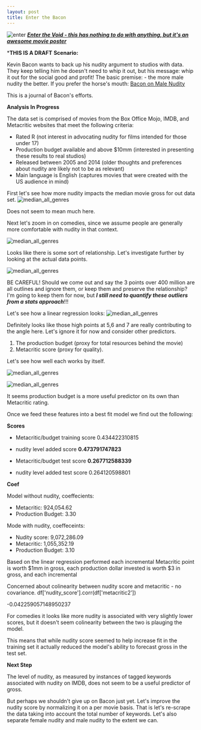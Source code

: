 ```yaml
---
layout: post
title: Enter the Bacon
---
```

![enter](https://myrambling20s.files.wordpress.com/2014/09/adaxr8obgt8cz0d5hp4uuzgibrw.jpg)
***[Enter the Void - this has nothing to do with anything, but it's an awesome movie poster](http://www.imdb.com/title/tt1191111/)***


***THIS IS A DRAFT**
**Scenario:**

Kevin Bacon wants to back up his nudity argument to studios with data. They keep telling him he doesn't need to whip it out, but his message: whip it out for the social good and profit! The basic premise: - the more male nudity the better. If you prefer the horse's mouth: 
[Bacon on Male Nudity](https://www.youtube.com/watch?v=3Dt3IrdampY)


This is a journal of Bacon's efforts. 

**Analysis In Progress**

The data set is comprised of movies from the Box Office Mojo, IMDB, and Metacritic websites that meet the following criteria:

- Rated R (not interest in advocating nudity for films intended for those under 17)
- Production budget available and above $10mm (interested in presenting these results to real studios)
- Released between 2005 and 2014 (older thoughts and preferences about nudity are likely not to be as relevant)
- Main language is English (captures movies that were created with the US audience in mind)


First let's see how more nudity impacts the median movie gross for out data set.
![median_all_genres](images/Median_Gross.png)

Does not seem to mean much here. 

Next let's zoom in on comedies, since we assume people are generally more comfortable with nudity in that context. 

![median_all_genres](images/Median_Gross_Comedy.png)

Looks like there is some sort of relationship. Let's investigate further by looking at the actual data points.  

![median_all_genres](images/Comedy_Scatter.png)

BE CAREFUL! Should we come out and say the 3 points over 400 million are all outlines and ignore them, or keep them and preserve the relationship? I'm going to keep them for now, but ***I still need to quantify these outliers from a stats approach***!!!

Let's see how a linear regression looks:
![median_all_genres](images/Nudity_Forecast.png)

Definitely looks like those high points at 5,6 and 7 are really contributing to the angle here. Let's ignore it for now and consider other predictors.

1. The production budget (proxy for total resources behind the movie)
2. Metacritic score (proxy for quality). 

Let's see how well each works by itself. 

![median_all_genres](images/Budget_Forecast.png)

![median_all_genres](images/Metacritic_Forecast.png)

It seems production budget is a more useful predictor on its own than Metacritic rating.  


Once we feed these features into a best fit model we find out the following:

**Scores**
- Metacritic/budget training score 0.434422310815

- nudity level added score **0.473791747823**

- Metacritic/budget test score **0.267712588339** 

- nudity level added test score 0.264120598801

**Coef**

Model without nudity, coeffecients: 
- Metacritic: 924,054.62
- Production Budget: 3.30

Mode with nudity, coeffeceints:
- Nudity score: 9,072,286.09   
- Metacritic: 1,055,352.19
- Production Budget: 3.10

Based on the linear regression performed each incremental Metacritic point is worth $1mm in gross, each production dollar invested is worth $3 in gross, and each incremental 

Concerned about colinearity between nudity score and metacritic - no covariance. 
df['nudity_score'].corr(df['metacritic2'])

-0.042259057148950237

For comedies it looks like more nudity is associated with very slightly lower scores, but it doesn't seem colinearity between the two is plauging the model. 


This means that while nudity score seemed to help increase fit in the training set it actually reduced the model's ability to forecast gross in the test set. 

**Next Step**

The level of nudity, as measured by instances of tagged keywords associated with nudity on IMDB, does not seem to be a useful predictor of gross. 

But perhaps we shouldn't give up on Bacon just yet. Let's improve the nudity score by normalizing it on a per movie basis. That is let's re-scrape the data taking into account the total number of keywords. Let's also separate female nudity and male nudity to the extent we can. 

 


 
    